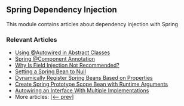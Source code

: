 ## Spring Dependency Injection

This module contains articles about dependency injection with Spring

### Relevant Articles

- [Using @Autowired in Abstract Classes](https://www.baeldung.com/spring-autowired-abstract-class)
- [Spring @Component Annotation](https://www.baeldung.com/spring-component-annotation)
- [Why Is Field Injection Not Recommended?](https://www.baeldung.com/java-spring-field-injection-cons)
- [Setting a Spring Bean to Null](https://www.baeldung.com/spring-setting-bean-null)
- [Dynamically Register Spring Beans Based on Properties](https://www.baeldung.com/spring-beans-dynamic-registration-properties)
- [Create Spring Prototype Scope Bean with Runtime Arguments](https://www.baeldung.com/spring-prototype-bean-runtime-arguments)
- [Autowiring an Interface With Multiple Implementations](https://www.baeldung.com/spring-boot-autowire-multiple-implementations)
- More articles: [[<-- prev]](../spring-di-3)
